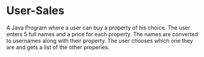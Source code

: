 # User-Sales
 A Java Program where a user can buy a property of his choice. The user enters 5 full names and a price for each property. The names are converted to usernames along with their property. The user chooses which one they are and gets a list of the other properies.
